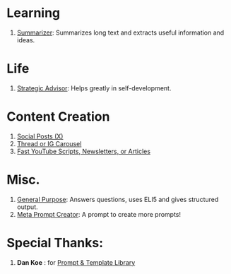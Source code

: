 # Learning
1. [Summarizer](learn/summarizer): Summarizes long text and extracts useful information and ideas.

# Life
1. [Strategic Advisor](life/advisor): Helps greatly in self-development.

# Content Creation
1. [Social Posts (X)](content/twitter)
2. [Thread or IG Carousel](content/thread)
3. [Fast YouTube Scripts, Newsletters, or Articles](content/newsletter)

# Misc.
1. [General Purpose](misc/infobot): Answers questions, uses ELI5 and gives structured output.
2. [Meta Prompt Creator](misc/prompter): A prompt to create more prompts!

# Special Thanks:
1. **Dan Koe** : for [Prompt & Template Library](https://stan.store/thedankoe/p/prompt-library)
